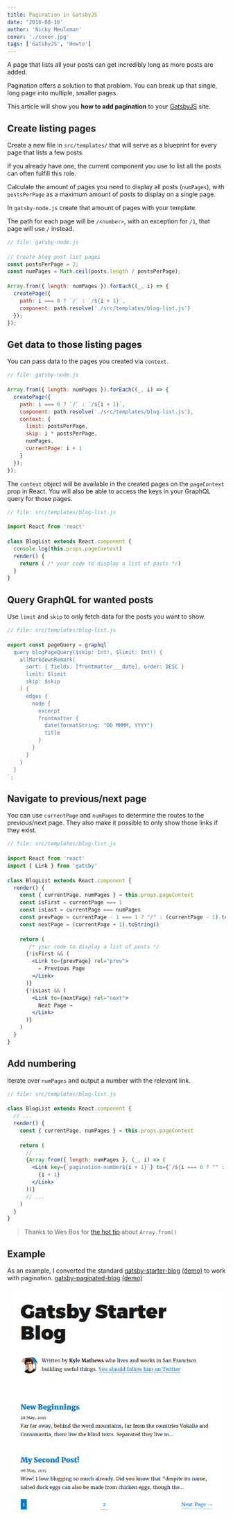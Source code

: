```yaml
---
title: Pagination in GatsbyJS
date: '2018-08-16'
author: 'Nicky Meuleman'
cover: './cover.jpg'
tags: ['GatsbyJS', 'Howto']
---
```


<!-- Photo by Austris Augusts on Unsplash -->

A page that lists all your posts can get incredibly long as more posts are added.

Pagination offers a solution to that problem.
You can break up that single, long page into multiple, smaller pages.

This article will show you **how to add pagination** to your [GatsbyJS](https://www.gatsbyjs.org/) site.

## Create listing pages

Create a new file in `src/templates/` that will serve as a blueprint for every page that lists a few posts.

If you already have one, the current component you use to list all the posts can often fulfill this role.

Calculate the amount of pages you need to display all posts (`numPages`), with `postsPerPage` as a maximum amount of posts to display on a single page.

In `gatsby-node.js` create that amount of pages with your template.

The path for each page will be `/<number>`, with an exception for `/1`, that page will use `/` instead.

```js
// file: gatsby-node.js

// Create blog post list pages
const postsPerPage = 2;
const numPages = Math.ceil(posts.length / postsPerPage);

Array.from({ length: numPages }).forEach((_, i) => {
  createPage({
    path: i === 0 ? `/` : `/${i + 1}`,
    component: path.resolve('./src/templates/blog-list.js')
  });
});
```

## Get data to those listing pages

You can pass data to the pages you created via `context`.

```js
// file: gatsby-node.js

Array.from({ length: numPages }).forEach((_, i) => {
  createPage({
    path: i === 0 ? `/` : `/${i + 1}`,
    component: path.resolve('./src/templates/blog-list.js'),
    context: {
      limit: postsPerPage,
      skip: i * postsPerPage,
      numPages,
      currentPage: i + 1
    }
  });
});
```

The `context` object will be available in the created pages on the `pageContext` prop in React. You will also be able to access the keys in your GraphQL query for those pages.

```jsx
// file: src/templates/blog-list.js

import React from 'react'

class BlogList extends React.component {
  console.log(this.props.pageContext)
  render() {
    return ( /* your code to display a list of posts */)
  }
}
```

## Query GraphQL for wanted posts

Use `limit` and `skip` to only fetch data for the posts you want to show.

```js
// file: src/templates/blog-list.js

export const pageQuery = graphql`
  query blogPageQuery($skip: Int!, $limit: Int!) {
    allMarkdownRemark(
      sort: { fields: [frontmatter___date], order: DESC }
      limit: $limit
      skip: $skip
    ) {
      edges {
        node {
          excerpt
          frontmatter {
            date(formatString: "DD MMMM, YYYY")
            title
          }
        }
      }
    }
  }
`;
```

## Navigate to previous/next page

You can use `currentPage` and `numPages` to determine the routes to the previous/next page.
They also make it possible to only show those links if they exist.

```jsx
// file: src/templates/blog-list.js

import React from 'react'
import { Link } from 'gatsby'

class BlogList extends React.component {
  render() {
    const { currentPage, numPages } = this.props.pageContext
    const isFirst = currentPage === 1
    const isLast = currentPage === numPages
    const prevPage = currentPage - 1 === 1 ? "/" : (currentPage - 1).toString()
    const nextPage = (currentPage + 1).toString()

    return (
       /* your code to display a list of posts */
      {!isFirst && (
        <Link to={prevPage} rel="prev">
          ← Previous Page
        </Link>
      )}
      {!isLast && (
        <Link to={nextPage} rel="next">
          Next Page →
        </Link>
      )}
    )
  }
}
```

## Add numbering

Iterate over `numPages` and output a number with the relevant link.

```jsx
// file: src/templates/blog-list.js

class BlogList extends React.component {
  // ...
  render() {
    const { currentPage, numPages } = this.props.pageContext

    return (
      // ...
      {Array.from({ length: numPages }, (_, i) => (
        <Link key={`pagination-number${i + 1}`} to={`/${i === 0 ? "" : i + 1}`}>
          {i + 1}
        </Link>
      ))}
      // ...
    )
  }
}
```

> Thanks to Wes Bos for [the hot tip](https://twitter.com/wesbos/status/993883756162404354) about `Array.from()`

## Example

As an example, I converted the standard [gatsby-starter-blog](https://github.com/gatsbyjs/gatsby-starter-blog) [(demo)](http://gatsbyjs.github.io/gatsby-starter-blog/) to work with pagination.
[gatsby-paginated-blog](https://github.com/NickyMeuleman/gatsby-paginated-blog) [(demo)](https://nickymeuleman.github.io/gatsby-paginated-blog/)

![gatsby-paginated-blog](./paginated-blog.png)
